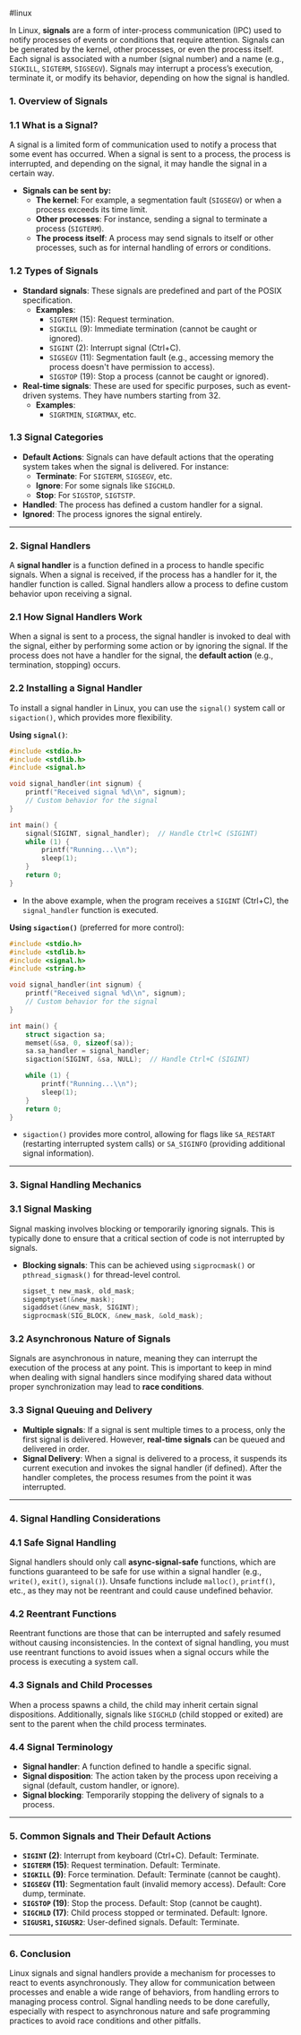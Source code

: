 #linux

In Linux, **signals** are a form of inter-process communication (IPC) used to notify processes of events or conditions that require attention. Signals can be generated by the kernel, other processes, or even the process itself. Each signal is associated with a number (signal number) and a name (e.g., `SIGKILL`, `SIGTERM`, `SIGSEGV`). Signals may interrupt a process’s execution, terminate it, or modify its behavior, depending on how the signal is handled.

### 1. **Overview of Signals**

### **1.1 What is a Signal?**

A signal is a limited form of communication used to notify a process that some event has occurred. When a signal is sent to a process, the process is interrupted, and depending on the signal, it may handle the signal in a certain way.

- **Signals can be sent by:**
    - **The kernel**: For example, a segmentation fault (`SIGSEGV`) or when a process exceeds its time limit.
    - **Other processes**: For instance, sending a signal to terminate a process (`SIGTERM`).
    - **The process itself**: A process may send signals to itself or other processes, such as for internal handling of errors or conditions.

### **1.2 Types of Signals**

- **Standard signals**: These signals are predefined and part of the POSIX specification.
    - **Examples**:
        - `SIGTERM` (15): Request termination.
        - `SIGKILL` (9): Immediate termination (cannot be caught or ignored).
        - `SIGINT` (2): Interrupt signal (Ctrl+C).
        - `SIGSEGV` (11): Segmentation fault (e.g., accessing memory the process doesn't have permission to access).
        - `SIGSTOP` (19): Stop a process (cannot be caught or ignored).
- **Real-time signals**: These are used for specific purposes, such as event-driven systems. They have numbers starting from 32.
    - **Examples**:
        - `SIGRTMIN`, `SIGRTMAX`, etc.

### **1.3 Signal Categories**

- **Default Actions**: Signals can have default actions that the operating system takes when the signal is delivered. For instance:
    - **Terminate**: For `SIGTERM`, `SIGSEGV`, etc.
    - **Ignore**: For some signals like `SIGCHLD`.
    - **Stop**: For `SIGSTOP`, `SIGTSTP`.
- **Handled**: The process has defined a custom handler for a signal.
- **Ignored**: The process ignores the signal entirely.

---

### 2. **Signal Handlers**

A **signal handler** is a function defined in a process to handle specific signals. When a signal is received, if the process has a handler for it, the handler function is called. Signal handlers allow a process to define custom behavior upon receiving a signal.

### **2.1 How Signal Handlers Work**

When a signal is sent to a process, the signal handler is invoked to deal with the signal, either by performing some action or by ignoring the signal. If the process does not have a handler for the signal, the **default action** (e.g., termination, stopping) occurs.

### **2.2 Installing a Signal Handler**

To install a signal handler in Linux, you can use the `signal()` system call or `sigaction()`, which provides more flexibility.

**Using `signal()`**:

```c
#include <stdio.h>
#include <stdlib.h>
#include <signal.h>

void signal_handler(int signum) {
    printf("Received signal %d\\n", signum);
    // Custom behavior for the signal
}

int main() {
    signal(SIGINT, signal_handler);  // Handle Ctrl+C (SIGINT)
    while (1) {
        printf("Running...\\n");
        sleep(1);
    }
    return 0;
}

```

- In the above example, when the program receives a `SIGINT` (Ctrl+C), the `signal_handler` function is executed.

**Using `sigaction()`** (preferred for more control):

```c
#include <stdio.h>
#include <stdlib.h>
#include <signal.h>
#include <string.h>

void signal_handler(int signum) {
    printf("Received signal %d\\n", signum);
    // Custom behavior for the signal
}

int main() {
    struct sigaction sa;
    memset(&sa, 0, sizeof(sa));
    sa.sa_handler = signal_handler;
    sigaction(SIGINT, &sa, NULL);  // Handle Ctrl+C (SIGINT)

    while (1) {
        printf("Running...\\n");
        sleep(1);
    }
    return 0;
}

```

- `sigaction()` provides more control, allowing for flags like `SA_RESTART` (restarting interrupted system calls) or `SA_SIGINFO` (providing additional signal information).

---

### 3. **Signal Handling Mechanics**

### **3.1 Signal Masking**

Signal masking involves blocking or temporarily ignoring signals. This is typically done to ensure that a critical section of code is not interrupted by signals.

- **Blocking signals**: This can be achieved using `sigprocmask()` or `pthread_sigmask()` for thread-level control.
    
    ```c
    sigset_t new_mask, old_mask;
    sigemptyset(&new_mask);
    sigaddset(&new_mask, SIGINT);
    sigprocmask(SIG_BLOCK, &new_mask, &old_mask);
    
    ```
    

### **3.2 Asynchronous Nature of Signals**

Signals are asynchronous in nature, meaning they can interrupt the execution of the process at any point. This is important to keep in mind when dealing with signal handlers since modifying shared data without proper synchronization may lead to **race conditions**.

### **3.3 Signal Queuing and Delivery**

- **Multiple signals**: If a signal is sent multiple times to a process, only the first signal is delivered. However, **real-time signals** can be queued and delivered in order.
- **Signal Delivery**: When a signal is delivered to a process, it suspends its current execution and invokes the signal handler (if defined). After the handler completes, the process resumes from the point it was interrupted.

---

### 4. **Signal Handling Considerations**

### **4.1 Safe Signal Handling**

Signal handlers should only call **async-signal-safe** functions, which are functions guaranteed to be safe for use within a signal handler (e.g., `write()`, `exit()`, `signal()`). Unsafe functions include `malloc()`, `printf()`, etc., as they may not be reentrant and could cause undefined behavior.

### **4.2 Reentrant Functions**

Reentrant functions are those that can be interrupted and safely resumed without causing inconsistencies. In the context of signal handling, you must use reentrant functions to avoid issues when a signal occurs while the process is executing a system call.

### **4.3 Signals and Child Processes**

When a process spawns a child, the child may inherit certain signal dispositions. Additionally, signals like `SIGCHLD` (child stopped or exited) are sent to the parent when the child process terminates.

### **4.4 Signal Terminology**

- **Signal handler**: A function defined to handle a specific signal.
- **Signal disposition**: The action taken by the process upon receiving a signal (default, custom handler, or ignore).
- **Signal blocking**: Temporarily stopping the delivery of signals to a process.

---

### 5. **Common Signals and Their Default Actions**

- **`SIGINT` (2)**: Interrupt from keyboard (Ctrl+C). Default: Terminate.
- **`SIGTERM` (15)**: Request termination. Default: Terminate.
- **`SIGKILL` (9)**: Force termination. Default: Terminate (cannot be caught).
- **`SIGSEGV` (11)**: Segmentation fault (invalid memory access). Default: Core dump, terminate.
- **`SIGSTOP` (19)**: Stop the process. Default: Stop (cannot be caught).
- **`SIGCHLD` (17)**: Child process stopped or terminated. Default: Ignore.
- **`SIGUSR1`, `SIGUSR2`**: User-defined signals. Default: Terminate.

---

### 6. **Conclusion**

Linux signals and signal handlers provide a mechanism for processes to react to events asynchronously. They allow for communication between processes and enable a wide range of behaviors, from handling errors to managing process control. Signal handling needs to be done carefully, especially with respect to asynchronous nature and safe programming practices to avoid race conditions and other pitfalls.